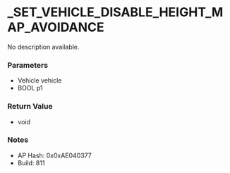 # _SET_VEHICLE_DISABLE_HEIGHT_MAP_AVOIDANCE

No description available.

### Parameters
* Vehicle vehicle
* BOOL p1

### Return Value
* void

### Notes
* AP Hash: 0x0xAE040377
* Build: 811

